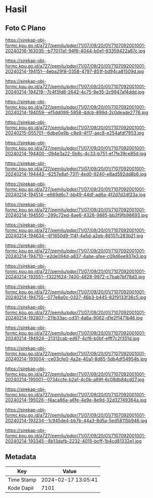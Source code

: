 # Hasil

## Foto C Plano

https://sirekap-obj-formc.kpu.go.id/a727/pemilu/pdpr/71/07/09/20/01/7107092001001-20240216-163035--b77017a1-94f6-4044-b0e1-93359422a87c.jpg

https://sirekap-obj-formc.kpu.go.id/a727/pemilu/pdpr/71/07/09/20/01/7107092001001-20240214-194151--4eba29f8-0358-4797-851f-bd94ca81509d.jpg

https://sirekap-obj-formc.kpu.go.id/a727/pemilu/pdpr/71/07/09/20/01/7107092001001-20240214-194219--7c4f3fd8-2642-4c75-9e35-2c9947af4ddd.jpg

https://sirekap-obj-formc.kpu.go.id/a727/pemilu/pdpr/71/07/09/20/01/7107092001001-20240214-194059--ef5dd099-5958-4dcb-899d-2c0deade2776.jpg

https://sirekap-obj-formc.kpu.go.id/a727/pemilu/pdpr/71/07/09/20/01/7107092001001-20240215-055701--6dbe0e9b-c8e9-4f17-aec8-e254afdf7953.jpg

https://sirekap-obj-formc.kpu.go.id/a727/pemilu/pdpr/71/07/09/20/01/7107092001001-20240214-194400--094e3a22-5b8c-4c33-b751-ef7fe39ce85d.jpg

https://sirekap-obj-formc.kpu.go.id/a727/pemilu/pdpr/71/07/09/20/01/7107092001001-20240214-194443--6257e8af-7311-4ed0-9240-e8ad592dd8b6.jpg

https://sirekap-obj-formc.kpu.go.id/a727/pemilu/pdpr/71/07/09/20/01/7107092001001-20240214-194514--e669d6c7-bb49-44df-ad6a-4f2d7d2df23a.jpg

https://sirekap-obj-formc.kpu.go.id/a727/pemilu/pdpr/71/07/09/20/01/7107092001001-20240214-194550--289c72ed-8ae6-4328-9885-bb3f9fb98693.jpg

https://sirekap-obj-formc.kpu.go.id/a727/pemilu/pdpr/71/07/09/20/01/7107092001001-20240214-194634--6f1650d9-114f-4a5d-a2eb-86107c283b21.jpg

https://sirekap-obj-formc.kpu.go.id/a727/pemilu/pdpr/71/07/09/20/01/7107092001001-20240214-194710--e2de094d-a837-4abe-afee-c09d6ee937e3.jpg

https://sirekap-obj-formc.kpu.go.id/a727/pemilu/pdpr/71/07/09/20/01/7107092001001-20240214-193551--f322f624-7400-4828-9972-c7bab7bf78d3.jpg

https://sirekap-obj-formc.kpu.go.id/a727/pemilu/pdpr/71/07/09/20/01/7107092001001-20240214-194755--077e8a0c-0327-46b3-b445-82f9133f36c5.jpg

https://sirekap-obj-formc.kpu.go.id/a727/pemilu/pdpr/71/07/09/20/01/7107092001001-20240214-192807--211b33ac-cd31-4a8a-9062-d1e2f1471b46.jpg

https://sirekap-obj-formc.kpu.go.id/a727/pemilu/pdpr/71/07/09/20/01/7107092001001-20240214-194924--21312cab-ed97-4cf6-b0bf-efff7c2f351d.jpg

https://sirekap-obj-formc.kpu.go.id/a727/pemilu/pdpr/71/07/09/20/01/7107092001001-20240214-193004--ce03cfe0-4a2e-40a1-8d85-5db4df54954b.jpg

https://sirekap-obj-formc.kpu.go.id/a727/pemilu/pdpr/71/07/09/20/01/7107092001001-20240214-195001--0734ccfe-b2a1-4c0b-a89f-6c08db84cd27.jpg

https://sirekap-obj-formc.kpu.go.id/a727/pemilu/pdpr/71/07/09/20/01/7107092001001-20240214-195026--f4aca86a-a6fe-4e9e-8e9d-32d32749364a.jpg

https://sirekap-obj-formc.kpu.go.id/a727/pemilu/pdpr/71/07/09/20/01/7107092001001-20240214-193234--1c945de4-bb7b-44a3-8d5a-5ed58115b946.jpg

https://sirekap-obj-formc.kpu.go.id/a727/pemilu/pdpr/71/07/09/20/01/7107092001001-20240214-193345--8b13dafb-2232-4015-bcff-1b4cd81332e1.jpg


## Metadata

| Key        | Value               |
| ---------- | ------------------- |
| Time Stamp | 2024-02-17 13:05:41 |
| Kode Dapil | 7101                |



